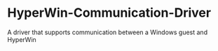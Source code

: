 # HyperWin-Communication-Driver
A driver that supports communication between a Windows guest and HyperWin
